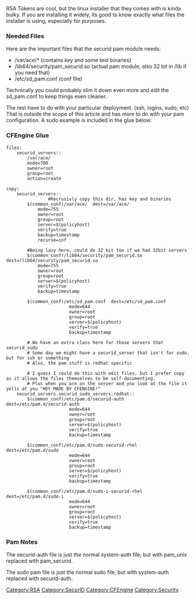 RSA Tokens are cool, but the linux installer that they comes with is
kinda bulky. If you are installing it widely, its good to know exactly
what files the installer is using, especially for <CFEngine> purposes.

### Needed Files

Here are the important files that the securid pam module needs:

-   /var/ace/\* (contains key and some test binaries)
-   /lib64/security/pam\_securid.so (actual pam module, also 32 bit in
    /lib if you need that)
-   /etc/sd\_pam.conf (conf file)

Technically you could probably slim it down even more and edit the
sd\_pam.conf to keep things even cleaner.

The rest have to do with your particular deployment. (ssh, logins, sudo,
etc) That is outside the scope of this article and has more to do with
your pam configuration. A sudo example is included in the glue below:

### CFEngine Glue

    files:
        securid_servers::
            /var/ace/
            mode=700
            owner=root
            group=root
            action=create

    copy:   
        securid_servers::
                    #Recrusivly copy this dir, has key and binaries
            $(common_conf)/var/ace/  dest=/var/ace/
                mode=755
                owner=root
                group=root
                server=$(policyhost)
                verify=true
                backup=timestamp
                recurse=inf

            #Being lazy here, could do 32 bit too if we had 32bit servers
            $(common_conf)/lib64/security/pam_securid.so  dest=/lib64/security/pam_securid.so
                mode=755
                owner=root
                group=root
                server=$(policyhost)
                verify=true
                backup=timestamp
            
            $(common_conf)/etc/sd_pam.conf  dest=/etc/sd_pam.conf
                            mode=644
                            owner=root
                            group=root
                            server=$(policyhost)
                            verify=true
                            backup=timestamp
            
            # We have an extra class here for those servers that securid_sudo
            # Some day we might have a securid_server that isn't for sudo, but for ssh or something
            # Also, the pam stuff is redhat specific

            # I guess I could do this with edit files, but I prefer copy as it allows the files themselves to be self-documenting.
            # Plus when you are on the server and you look at the file it yells at you "HEY MADE BY CFENGINE!"
        securid_servers.securid_sudo_servers.redhat::
            $(common_conf)/etc/pam.d/securid-auth  dest=/etc/pam.d/securid-auth
                            mode=644
                            owner=root
                            group=root
                            server=$(policyhost)
                            verify=true
                            backup=timestamp
            
            $(common_conf)/etc/pam.d/sudo-securid-rhel  dest=/etc/pam.d/sudo
                            mode=644
                            owner=root
                            group=root
                            server=$(policyhost)
                            verify=true
                            backup=timestamp

            $(common_conf)/etc/pam.d/sudo-i-securid-rhel  dest=/etc/pam.d/sudo-i
                            mode=644
                            owner=root
                            group=root
                            server=$(policyhost)
                            verify=true
                            backup=timestamp

### Pam Notes

The securid-auth file is just the normal system-auth file, but with
pam\_unix replaced with pam\_securid.

The sudo pam file is just the normal sudo file, but with system-auth
replaced with securid-auth.

<Category:RSA> <Category:SecurID> <Category:CFEngine>
<Category:Security>
